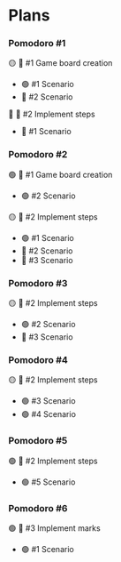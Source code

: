 # Plans

### Pomodoro #1

🟡 📘 #1 Game board creation

- 🟢 #1 Scenario
- 🔴 #2 Scenario

🔴 📘 #2 Implement steps

- 🔴 #1 Scenario

### Pomodoro #2

🟢 📘 #1 Game board creation

- 🟢 #2 Scenario

🟡 📘 #2 Implement steps

- 🟢 #1 Scenario
- 🔴 #2 Scenario
- 🔴 #3 Scenario

### Pomodoro #3

🟡 📘 #2 Implement steps

- 🟢 #2 Scenario
- 🔴 #3 Scenario

### Pomodoro #4

🟡 📘 #2 Implement steps

- 🟢 #3 Scenario
- 🟢 #4 Scenario

### Pomodoro #5

🟢 📘 #2 Implement steps

- 🟢 #5 Scenario

### Pomodoro #6

🟢 📘 #3 Implement marks

- 🟢 #1 Scenario
